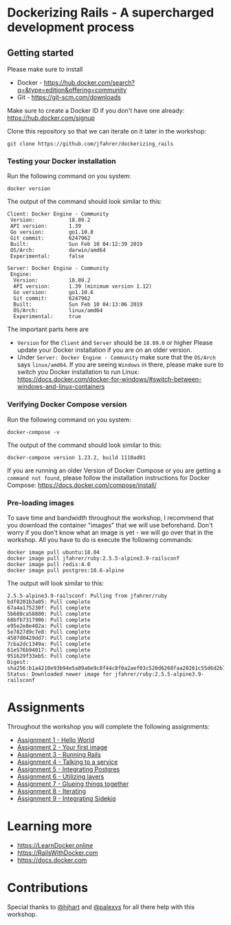 # Dockerizing Rails - A supercharged development process

## Getting started
Please make sure to install
* Docker - https://hub.docker.com/search?q=&type=edition&offering=community
* Git - https://git-scm.com/downloads

Make sure to create a Docker ID if you don't have one already: https://hub.docker.com/signup

Clone this repository so that we can iterate on it later in the workshop:
```
git clone https://github.com/jfahrer/dockerizing_rails
```

### Testing your Docker installation
Run the following command on you system:
```
docker version
```

The output of the command should look similar to this:
```
Client: Docker Engine - Community
 Version:           18.09.2
 API version:       1.39
 Go version:        go1.10.8
 Git commit:        6247962
 Built:             Sun Feb 10 04:12:39 2019
 OS/Arch:           darwin/amd64
 Experimental:      false

Server: Docker Engine - Community
 Engine:
  Version:          18.09.2
  API version:      1.39 (minimum version 1.12)
  Go version:       go1.10.6
  Git commit:       6247962
  Built:            Sun Feb 10 04:13:06 2019
  OS/Arch:          linux/amd64
  Experimental:     true
```

The important parts here are
* `Version` for the `Client` and `Server` should be `18.09.0` or higher
  Please update your Docker installation if you are on an older version.
* Under `Server: Docker Engine - Community` make sure that the  `OS/Arch` says `linux/amd64`.
  If you are seeing `Windows` in there, please make sure to switch you Docker installation to run Linux: https://docs.docker.com/docker-for-windows/#switch-between-windows-and-linux-containers

### Verifying Docker Compose version
Run the following command on you system:
```
docker-compose -v
```

The output of the command should look similar to this:
```
docker-compose version 1.23.2, build 1110ad01
```

If you are running an older Version of Docker Compose or you are getting a `command not found`, please follow the installation instructions for Docker Compose: https://docs.docker.com/compose/install/


### Pre-loading images
To save time and bandwidth throughout the workshop, I recommend that you download the container "images" that we will use beforehand. Don't worry if you don't know what an image is yet - we will go over that in the workshop. All you have to do is execute the following commands:

```
docker image pull ubuntu:18.04
docker image pull jfahrer/ruby:2.5.5-alpine3.9-railsconf
docker image pull redis:4.0
docker image pull postgres:10.6-alpine
```

The output will look similar to this:
```
2.5.5-alpine3.9-railsconf: Pulling from jfahrer/ruby
bdf0201b3a05: Pull complete
67a4a175230f: Pull complete
5b688ca58800: Pull complete
68bfb7317906: Pull complete
e95e2e8e402a: Pull complete
5e7827d9c7e8: Pull complete
4507d0429dd7: Pull complete
7cba2dc1349a: Pull complete
61e576b94017: Pull complete
951629f33eb5: Pull complete
Digest: sha256:b1a4210e93b94e5a09a6e9c8f44c8f0a2aef03c520d6268faa20261c55d6d2b7
Status: Downloaded newer image for jfahrer/ruby:2.5.5-alpine3.9-railsconf
```

# Assignments
Throughout the workshop you will complete the following assignments:

* [Assignment 1 - Hello World](_assignments/assignment_01.md)
* [Assignment 2 - Your first image](_assignments/assignment_02.md)
* [Assignment 3 - Running Rails](_assignments/assignment_03.md)
* [Assignment 4 - Talking to a service](_assignments/assignment_04.md)
* [Assignment 5 - Integrating Postgres](_assignments/assignment_05.md)
* [Assignment 6 - Utilizing layers](_assignments/assignment_06.md)
* [Assignment 7 - Glueing things together](_assignments/assignment_07.md)
* [Assignment 8 - Iterating](_assignments/assignment_08.md)
* [Assignment 9 - Integrating Sidekiq](_assignments/assignment_09.md)


# Learning more
* https://LearnDocker.online
* https://RailsWithDocker.com
* https://docs.docker.com

# Contributions
Special thanks to [@hjhart](https://github.com/hjhart) and [@palexvs](https://github.com/palexvs) for all there help with this workshop.

